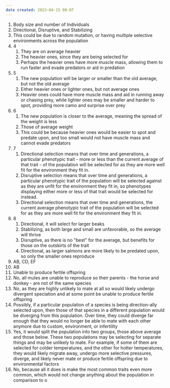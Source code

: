 ```yaml
---
date created: 2023-04-15 00:07
---
```


1. Body size and number of Individuals
2. Directional, Disruptive, and Stabilizing
3. This could be due to random mutation, or having multiple selective environments across the population
4. 4
   1. They are on average heavier
   2. The heavier ones, since they are being selected for
   3. Perhaps the heavier ones have more muscle mass, allowing them to run faster and evade predators or aid in predation
5. 5
   1. The new population will be larger or smaller than the old average, but not the old average
   2. Either heavier ones or lighter ones, but not average ones
   3. Heavier ones could have more muscle mass and aid in running away or chasing prey, while lighter ones may be smaller and harder to spot, providing more camo and surprise over prey
6. 6
   1. The new population is closer to the average, meaning the spread of the weight is less
   2. Those of average weight
   3. This could be because heavier ones would be easier to spot and predate upon, and too small would not have muscle mass and cannot evade predators
7. 7
   1. Directional selection means that over time and generations, a particular phenotypic trait - more or less than the current average of that trait - of the population will be selected for as they are more well fit for the environment they fit in.
   2. Disruptive selection means that over time and generations, a particular phenotypic trait of the population will be selected against as they are unfit for the environment they fit in, so phenotypes displaying either more or less of that trait would be selected for instead.
   3. Directional selection means that over time and generations, the current average phenotypic trait of the population will be selected for as they are more well fit for the environment they fit in.
8. 8
   1. Directional, it will select for larger beaks
   2. Stabilizing, as both large and small are unfavorable, so the average will thrive
   3. Disruptive, as there is no "best" for the average, but benefits for those on the outskirts of the trait
   4. Directional, as larger salmons are more likely to be predated upon, so only the smaller ones reproduce
9. AB, CD, EF
10. AB
11. Unable to produce fertile offspring
12. No, all mules are unable to reproduce so their parents - the horse and donkey - are not of the same species
13. No, as they are highly unlikely to mate at all so would likely undergo divergent speciation and at some point be unable to produce fertile offspring
14. Possibly, if a particular population of a species is being direction-ally selected upon, then those of that species in a different population would be diverging from this population. Over time, they could diverge far enough that they would no longer be able to mate with each other anymore due to custom, environment, or infertility
15. Yes, it would split the population into two groups, those above average and those below. These two populations may be selecting for separate things and may be unlikely to mate. For example, if some of them are selected for colder temperatures, and the other for hotter temperatures, they would likely migrate away, undergo more selective pressures, diverge, and likely never mate or produce fertile offspring due to environmental factors
16. No, because all it does is make the most common traits even more common, which would not change anything about the population in comparison to o
